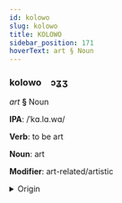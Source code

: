 ```yaml
---
id: kolowo
slug: kolowo
title: KOLOWO
sidebar_position: 171
hoverText: art § Noun
---
```


### kolowo&emsp;<span kind="abugida">ɔʓʒ</span>

*art* **§** Noun

**IPA**: /ˈkɑ.lɑ.wɑ/

**Verb**: to be art

**Noun**: art

**Modifier**: art-related/artistic

<details>
    <summary>Origin</summary>
    Sinhalese කලාව kalāwa <br/>
    <em>Indo-Iranian Language Family</em>
</details>